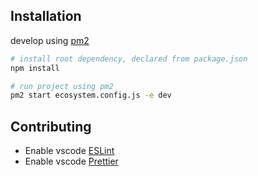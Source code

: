 ## Installation

develop using [pm2](https://pm2.keymetrics.io/)

```bash
# install root dependency, declared from package.json
npm install

# run project using pm2
pm2 start ecosystem.config.js -e dev
```

## Contributing

- Enable vscode [ESLint](https://marketplace.visualstudio.com/items?itemName=dbaeumer.vscode-eslint)
- Enable vscode [Prettier](https://marketplace.visualstudio.com/items?itemName=esbenp.prettier-vscode)
